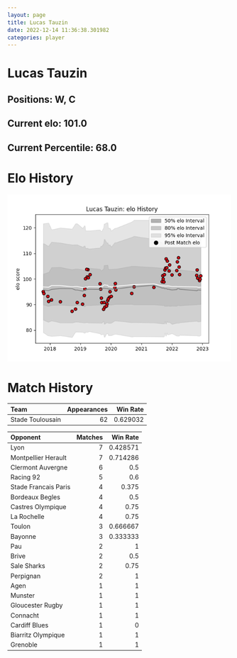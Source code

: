 ```yaml
---  
layout: page  
title: Lucas Tauzin  
date: 2022-12-14 11:36:38.301982  
categories: player  
---
```

# Lucas Tauzin

## Positions: W, C

## Current elo: 101.0

## Current Percentile: 68.0

# Elo History


![elo history](history_LucasTauzin.png)
# Match History


| Team             |   Appearances |   Win Rate |
|:-----------------|--------------:|-----------:|
| Stade Toulousain |            62 |   0.629032 |

| Opponent             |   Matches |   Win Rate |
|:---------------------|----------:|-----------:|
| Lyon                 |         7 |   0.428571 |
| Montpellier Herault  |         7 |   0.714286 |
| Clermont Auvergne    |         6 |   0.5      |
| Racing 92            |         5 |   0.6      |
| Stade Francais Paris |         4 |   0.375    |
| Bordeaux Begles      |         4 |   0.5      |
| Castres Olympique    |         4 |   0.75     |
| La Rochelle          |         4 |   0.75     |
| Toulon               |         3 |   0.666667 |
| Bayonne              |         3 |   0.333333 |
| Pau                  |         2 |   1        |
| Brive                |         2 |   0.5      |
| Sale Sharks          |         2 |   0.75     |
| Perpignan            |         2 |   1        |
| Agen                 |         1 |   1        |
| Munster              |         1 |   1        |
| Gloucester Rugby     |         1 |   1        |
| Connacht             |         1 |   1        |
| Cardiff Blues        |         1 |   0        |
| Biarritz Olympique   |         1 |   1        |
| Grenoble             |         1 |   1        |